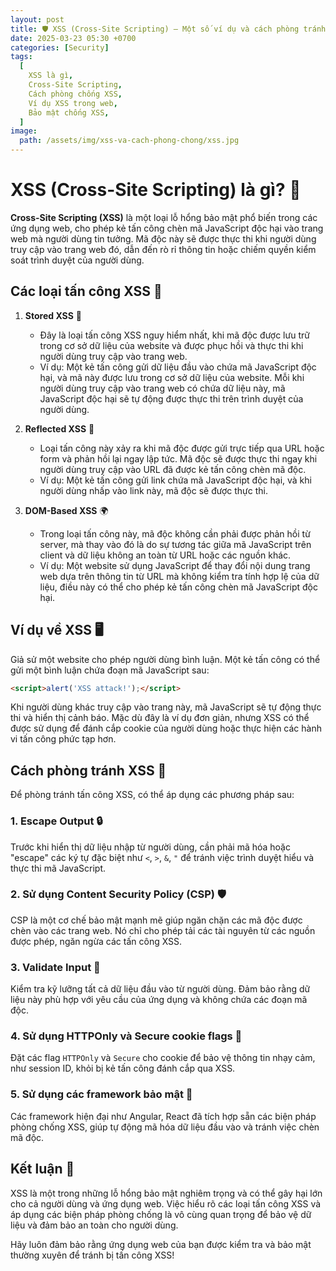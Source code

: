 ```yaml
---
layout: post
title: 🛡️ XSS (Cross-Site Scripting) – Một số ví dụ và cách phòng tránh
date: 2025-03-23 05:30 +0700
categories: [Security]
tags:
  [
    XSS là gì,
    Cross-Site Scripting,
    Cách phòng chống XSS,
    Ví dụ XSS trong web,
    Bảo mật chống XSS,
  ]
image:
  path: /assets/img/xss-va-cach-phong-chong/xss.jpg
---
```


# XSS (Cross-Site Scripting) là gì? 🚨

**Cross-Site Scripting (XSS)** là một loại lỗ hổng bảo mật phổ biến trong các ứng dụng web, cho phép kẻ tấn công chèn mã JavaScript độc hại vào trang web mà người dùng tin tưởng. Mã độc này sẽ được thực thi khi người dùng truy cập vào trang web đó, dẫn đến rò rỉ thông tin hoặc chiếm quyền kiểm soát trình duyệt của người dùng.

## Các loại tấn công XSS 🔐

1. **Stored XSS** 💾
   - Đây là loại tấn công XSS nguy hiểm nhất, khi mã độc được lưu trữ trong cơ sở dữ liệu của website và được phục hồi và thực thi khi người dùng truy cập vào trang web.
   - Ví dụ: Một kẻ tấn công gửi dữ liệu đầu vào chứa mã JavaScript độc hại, và mã này được lưu trong cơ sở dữ liệu của website. Mỗi khi người dùng truy cập vào trang web có chứa dữ liệu này, mã JavaScript độc hại sẽ tự động được thực thi trên trình duyệt của người dùng.

2. **Reflected XSS** 🔄
   - Loại tấn công này xảy ra khi mã độc được gửi trực tiếp qua URL hoặc form và phản hồi lại ngay lập tức. Mã độc sẽ được thực thi ngay khi người dùng truy cập vào URL đã được kẻ tấn công chèn mã độc.
   - Ví dụ: Một kẻ tấn công gửi link chứa mã JavaScript độc hại, và khi người dùng nhấp vào link này, mã độc sẽ được thực thi.

3. **DOM-Based XSS** 🌍
   - Trong loại tấn công này, mã độc không cần phải được phản hồi từ server, mà thay vào đó là do sự tương tác giữa mã JavaScript trên client và dữ liệu không an toàn từ URL hoặc các nguồn khác.
   - Ví dụ: Một website sử dụng JavaScript để thay đổi nội dung trang web dựa trên thông tin từ URL mà không kiểm tra tính hợp lệ của dữ liệu, điều này có thể cho phép kẻ tấn công chèn mã JavaScript độc hại.

## Ví dụ về XSS 🖥️

Giả sử một website cho phép người dùng bình luận. Một kẻ tấn công có thể gửi một bình luận chứa đoạn mã JavaScript sau:

```html
<script>alert('XSS attack!');</script>
```
Khi người dùng khác truy cập vào trang này, mã JavaScript sẽ tự động thực thi và hiển thị cảnh báo. Mặc dù đây là ví dụ đơn giản, nhưng XSS có thể được sử dụng để đánh cắp cookie của người dùng hoặc thực hiện các hành vi tấn công phức tạp hơn.

## Cách phòng tránh XSS 🚫

Để phòng tránh tấn công XSS, có thể áp dụng các phương pháp sau:

### 1. Escape Output 🔒

Trước khi hiển thị dữ liệu nhập từ người dùng, cần phải mã hóa hoặc "escape" các ký tự đặc biệt như `<`, `>`, `&`, `"` để tránh việc trình duyệt hiểu và thực thi mã JavaScript.

### 2. Sử dụng Content Security Policy (CSP) 🛡️

CSP là một cơ chế bảo mật mạnh mẽ giúp ngăn chặn các mã độc được chèn vào các trang web. Nó chỉ cho phép tải các tài nguyên từ các nguồn được phép, ngăn ngừa các tấn công XSS.

### 3. Validate Input 🧹

Kiểm tra kỹ lưỡng tất cả dữ liệu đầu vào từ người dùng. Đảm bảo rằng dữ liệu này phù hợp với yêu cầu của ứng dụng và không chứa các đoạn mã độc.

### 4. Sử dụng HTTPOnly và Secure cookie flags 🍪

Đặt các flag `HTTPOnly` và `Secure` cho cookie để bảo vệ thông tin nhạy cảm, như session ID, khỏi bị kẻ tấn công đánh cắp qua XSS.

### 5. Sử dụng các framework bảo mật 🔐

Các framework hiện đại như Angular, React đã tích hợp sẵn các biện pháp phòng chống XSS, giúp tự động mã hóa dữ liệu đầu vào và tránh việc chèn mã độc.

## Kết luận 📝

XSS là một trong những lỗ hổng bảo mật nghiêm trọng và có thể gây hại lớn cho cả người dùng và ứng dụng web. Việc hiểu rõ các loại tấn công XSS và áp dụng các biện pháp phòng chống là vô cùng quan trọng để bảo vệ dữ liệu và đảm bảo an toàn cho người dùng.

Hãy luôn đảm bảo rằng ứng dụng web của bạn được kiểm tra và bảo mật thường xuyên để tránh bị tấn công XSS!
